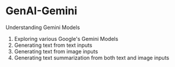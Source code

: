 # GenAI-Gemini
Understanding Gemini Models
1. Exploring various Google's Gemini Models
2. Generating text from text inputs
3. Generating text from image inputs
4. Generating text summarization from both text and image inputs
